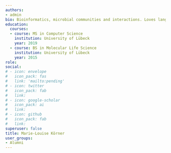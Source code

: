 ```yaml
---
authors:
- admin
bio: Bioinformatics, microbial communities and interactions. Loves languages and is always looking for new people to convert into board game geeks.
education:
  courses:
  - course: MS in Computer Science
    institution: University of Lübeck
    year: 2019
  - course: BS in Molecular Life Science
    institution: University of Lübeck
    year: 2015
role: 
social:
# - icon: envelope
#   icon_pack: fas
#   link: 'mailto:pending'
# - icon: twitter
#   icon_pack: fab
#   link: 
# - icon: google-scholar
#   icon_pack: ai
#   link: 
# - icon: github
#   icon_pack: fab
#   link: 
superuser: false
title: Marie-Louise Körner
user_groups:
- Alumni
---
```

